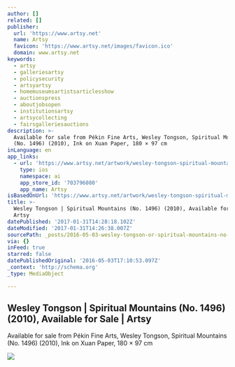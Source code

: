 ```yaml
---
author: []
related: []
publisher:
  url: 'https://www.artsy.net'
  name: Artsy
  favicon: 'https://www.artsy.net/images/favicon.ico'
  domain: www.artsy.net
keywords:
  - artsy
  - galleriesartsy
  - policysecurity
  - artsyartsy
  - homemuseumsartistsarticlesshow
  - auctionspress
  - aboutjobsopen
  - institutionsartsy
  - artsycollecting
  - fairsgalleriesauctions
description: >-
  Available for sale from Pékin Fine Arts, Wesley Tongson, Spiritual Mountains
  (No. 1496) (2010), Ink on Xuan Paper, 180 × 97 cm
inLanguage: en
app_links:
  - url: 'https://www.artsy.net/artwork/wesley-tongson-spiritual-mountains-no-1496'
    type: ios
    namespace: ai
    app_store_id: '703796080'
    app_name: Artsy
isBasedOnUrl: 'https://www.artsy.net/artwork/wesley-tongson-spiritual-mountains-no-1496/zoom'
title: >-
  Wesley Tongson | Spiritual Mountains (No. 1496) (2010), Available for Sale |
  Artsy
datePublished: '2017-01-31T14:28:18.102Z'
dateModified: '2017-01-31T14:26:38.007Z'
sourcePath: _posts/2016-05-03-wesley-tongson-or-spiritual-mountains-no-1496-2010-avai.md
via: {}
inFeed: true
starred: false
datePublishedOriginal: '2016-05-03T17:10:53.097Z'
_context: 'http://schema.org'
_type: MediaObject

---
```

<article style=""><h1>Wesley Tongson | Spiritual Mountains (No. 1496) (2010), Available for Sale | Artsy</h1><p>Available for sale from Pékin Fine Arts, Wesley Tongson, Spiritual Mountains (No. 1496) (2010), Ink on Xuan Paper, 180 × 97 cm</p><img src="https://d32dm0rphc51dk.cloudfront.net/OdsdpV9s2ygV_chKeXloTQ/large.jpg" /></article>